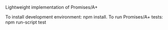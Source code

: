 Lightweight implementation of Promises/A+

To install development environment: npm install.
To run Promises/A+ tests: npm run-script test

